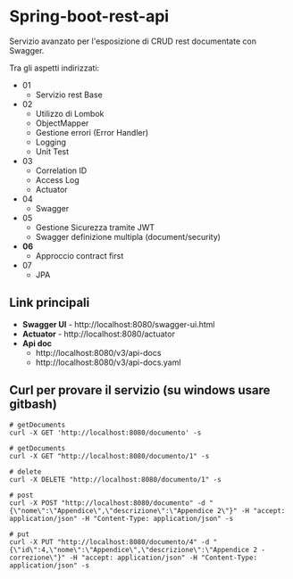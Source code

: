 # Spring-boot-rest-api

Servizio avanzato per l'esposizione di CRUD rest documentate con Swagger.

Tra gli aspetti indirizzati:
- 01
    - Servizio rest Base
- 02
    - Utilizzo di Lombok
    - ObjectMapper
    - Gestione errori (Error Handler)
    - Logging
    - Unit Test
- 03
    - Correlation ID
    - Access Log
    - Actuator
- 04
    - Swagger
- 05
    - Gestione Sicurezza tramite JWT
    - Swagger definizione multipla (document/security)
- **06**
    - Approccio contract first
- 07
    - JPA


## Link principali
- **Swagger UI** - http://localhost:8080/swagger-ui.html
- **Actuator** - http://localhost:8080/actuator
- **Api doc**
    - http://localhost:8080/v3/api-docs
    - http://localhost:8080/v3/api-docs.yaml

## Curl per provare il servizio (su windows usare gitbash)

```shell
# getDocuments 
curl -X GET 'http://localhost:8080/documento' -s

# getDocuments 
curl -X GET "http://localhost:8080/documento/1" -s

# delete 
curl -X DELETE "http://localhost:8080/documento/1" -s

# post
curl -X POST "http://localhost:8080/documento" -d "{\"nome\":\"Appendice\",\"descrizione\":\"Appendice 2\"}" -H "accept: application/json" -H "Content-Type: application/json" -s 

# put
curl -X PUT "http://localhost:8080/documento/4" -d "{\"id\":4,\"nome\":\"Appendice\",\"descrizione\":\"Appendice 2 - correzione\"}" -H "accept: application/json" -H "Content-Type: application/json" -s
```
